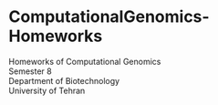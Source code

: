 # ComputationalGenomics-Homeworks
Homeworks of Computational Genomics  
Semester 8  
Department of Biotechnology  
University of Tehran  
